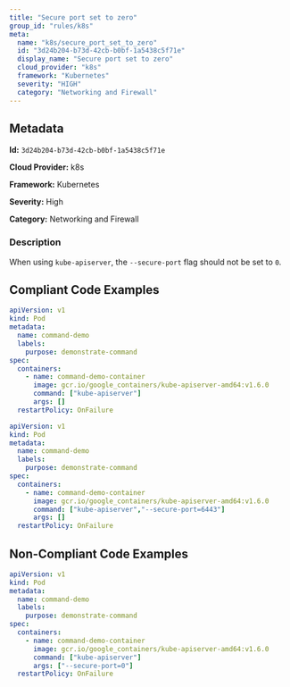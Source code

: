 ```yaml
---
title: "Secure port set to zero"
group_id: "rules/k8s"
meta:
  name: "k8s/secure_port_set_to_zero"
  id: "3d24b204-b73d-42cb-b0bf-1a5438c5f71e"
  display_name: "Secure port set to zero"
  cloud_provider: "k8s"
  framework: "Kubernetes"
  severity: "HIGH"
  category: "Networking and Firewall"
---
```

## Metadata

**Id:** `3d24b204-b73d-42cb-b0bf-1a5438c5f71e`

**Cloud Provider:** k8s

**Framework:** Kubernetes

**Severity:** High

**Category:** Networking and Firewall

### Description

 When using `kube-apiserver`, the `--secure-port` flag should not be set to `0`.


## Compliant Code Examples
```yaml
apiVersion: v1
kind: Pod
metadata:
  name: command-demo
  labels:
    purpose: demonstrate-command
spec:
  containers:
    - name: command-demo-container
      image: gcr.io/google_containers/kube-apiserver-amd64:v1.6.0
      command: ["kube-apiserver"]
      args: []
  restartPolicy: OnFailure

```

```yaml
apiVersion: v1
kind: Pod
metadata:
  name: command-demo
  labels:
    purpose: demonstrate-command
spec:
  containers:
    - name: command-demo-container
      image: gcr.io/google_containers/kube-apiserver-amd64:v1.6.0
      command: ["kube-apiserver","--secure-port=6443"]
      args: []
  restartPolicy: OnFailure

```
## Non-Compliant Code Examples
```yaml
apiVersion: v1
kind: Pod
metadata:
  name: command-demo
  labels:
    purpose: demonstrate-command
spec:
  containers:
    - name: command-demo-container
      image: gcr.io/google_containers/kube-apiserver-amd64:v1.6.0
      command: ["kube-apiserver"]
      args: ["--secure-port=0"]
  restartPolicy: OnFailure

```